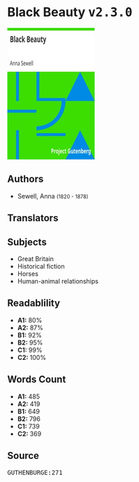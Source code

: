 # Black Beauty <kbd>v2.3.0</kbd>

![](./cover.medium.jpg "")

## Authors


 - Sewell, Anna <small>(1820 - 1878)</small>

## Translators



## Subjects


 - Great Britain
 - Historical fiction
 - Horses
 - Human-animal relationships

## Readablility


 - **A1:** 80%
 - **A2:** 87%
 - **B1:** 92%
 - **B2:** 95%
 - **C1:** 99%
 - **C2:** 100%

## Words Count


 - **A1:** 485
 - **A2:** 419
 - **B1:** 649
 - **B2:** 796
 - **C1:** 739
 - **C2:** 369

## Source


<kbd>GUTHENBURGE:271</kbd>
